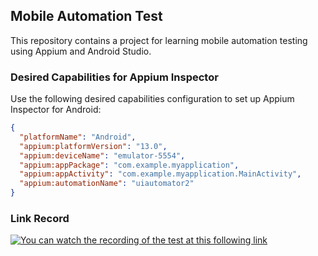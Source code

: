 ## Mobile Automation Test
This repository contains a project for learning mobile automation testing using Appium and Android Studio.

### Desired Capabilities for Appium Inspector
Use the following desired capabilities configuration to set up Appium Inspector for Android:

```json
{
  "platformName": "Android",
  "appium:platformVersion": "13.0",
  "appium:deviceName": "emulator-5554",
  "appium:appPackage": "com.example.myapplication",
  "appium:appActivity": "com.example.myapplication.MainActivity",
  "appium:automationName": "uiautomator2"
}
```

### Link Record
  [![You can watch the recording of the test at this following link](https://drive.google.com)](https://drive.google.com/file/d/1Jjn9T1AF65RQTjVIKIwqvqYLAWAV6i1J/view?usp=sharing)

